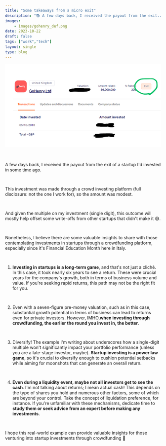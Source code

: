 ```yaml
---
title: "Some takeaways from a micro exit"
description: "📚 A few days back, I received the payout from the exit..."
images: 
    - images/gohenry_def.png
date: 2023-10-22
draft: false
tags: ["work","tech"]
layout: single
type: blog
---
```


![Go Henry](images/gohenry_def.png)

&nbsp;


A few days back, I received the payout from the exit of a startup I'd invested in some time ago. 

&nbsp;

This investment was made through a crowd investing platform (full disclosure: not the one I work for), so the amount was modest.

&nbsp;

And given the multiple on my investment (single digit), this outcome will mostly help offset some write-offs from other startups that didn't make it 😅. 

&nbsp;

Nonetheless, I believe there are some valuable insights to share with those contemplating investments in startups through a crowdfunding platform, especially since it's Financial Education Month here in Italy.

&nbsp;

1) **Investing in startups is a long-term game**, and that's not just a clichè. In this case, it took nearly six years to see a return. These were crucial years for the company's growth, both in terms of business volume and value. If you're seeking rapid returns, this path may not be the right fit for you.

&nbsp;

2) Even with a seven-figure pre-money valuation, such as in this case, substantial growth potential in terms of business can lead to returns even for private investors. However, IMHO,**when investing through crowdfunding, the earlier the round you invest in, the better**. 

&nbsp;

3) Diversify! The example I'm writing about underscores how a single-digit multiple won't significantly impact your portfolio performance (unless you are a late-stage investor, maybe). **Startup investing is a power law game**, so it's crucial to diversify enough to cushion potential setbacks while aiming for moonshots that can generate an overall return. 

&nbsp;

4) **Even during a liquidity event, maybe not all investors get to see the cash**. I'm not talking about returns; I mean actual cash! This depends on the type of shares you hold and numerous other factors, some of which are beyond your control. Take the concept of liquidation preference, for instance. If you're unfamiliar with these mechanisms, dedicate time to **study them or seek advice from an expert before making any investments**.

&nbsp;

I hope this real-world example can provide valuable insights for those venturing into startup investments through crowdfunding 🚀